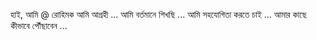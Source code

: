 হাই, আমি @ রোহিমক
আমি আগ্রহী ...
আমি বর্তমানে শিখছি ...
আমি সহযোগিতা করতে চাই ...
আমার কাছে কীভাবে পৌঁছাবেন ...

<!---
রোহিমক / রোহিমক একটি ✨ বিশেষ ✨ সংগ্রহস্থল কারণ এটির `README.md` (এই ফাইল) আপনার গিটহাব প্রোফাইলে প্রদর্শিত হবে।
আপনার পরিবর্তনগুলি একবার দেখতে আপনি পূর্বরূপ লিঙ্কটিতে ক্লিক করতে পারেন।
--->
